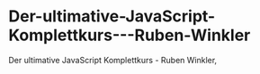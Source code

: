 # Der-ultimative-JavaScript-Komplettkurs---Ruben-Winkler
Der ultimative JavaScript Komplettkurs - Ruben Winkler,
